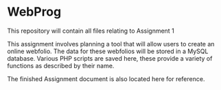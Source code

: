 WebProg
=======

This repository will contain all files relating to Assignment 1

This assignment involves planning a tool that will allow users to create an online webfolio.
The data for these webfolios will be stored in a MySQL database.
Various PHP scripts are saved here, these provide a variety of functions as described by their name.

The finished Assignment document is also located here for reference.
